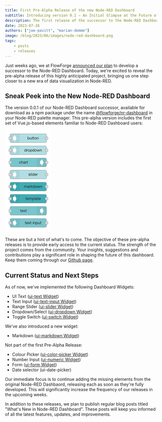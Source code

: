 ```yaml
---
title: First Pre-Alpha Release of the new Node-RED Dashboard
subtitle: Introducing version 0.1 – An Initial Glimpse at the Future of Data Visualization
description: The first release of the successor to the Node-RED Dashboard has arrived, marking the beginning of the pre-alpha phase.
date: 2023-07-26
authors: ["joe-pavitt", "marian-demme"]
image: /blog/2023/06/images/node-red-dashboard.png
tags:
    - posts
    - releases
---
```


Just weeks ago, we at FlowForge [announced our plan](../../06/dashboard-announcement) to develop a successor to the Node-RED Dashboard. Today, we're excited to reveal the pre-alpha release of this highly anticipated project, bringing us one step closer to a new era of data visualization in Node-RED.

<!--more-->

## Sneak Peek into the New Node-RED Dashboard

<!-- ![](./images/placeholder.png "new Node-RED Dashboard Overview")-->

The version 0.0.1 of our Node-RED Dashboard successor, available for download as a npm package under the name [@flowforge/nr-dashboard](https://www.npmjs.com/package/@flowforge/nr-dashboard) in your Node-RED palette manager. This pre-alpha version includes the first set of Vue.js-based elements familiar to Node-RED Dashboard users:

![](./images/nr-dashboard-nodes.png "new Node-RED Dashboard Elements")

These are but a hint of what's to come. The objective of these pre-alpha releases is to provide early access to the current status. The strength of the project comes from the community. Your insights, suggestions and contributions play a significant role in shaping the future of this dashboard. Keep them coming through our [Github page](https://github.com/flowforge/flowforge-nr-dashboard).

## Current Status and Next Steps

As of now, we've implemented the following Dashboard Widgets:

- UI Text ([ui-text Widget](https://github.com/flowforge/flowforge-nr-dashboard/issues/38))
- Text Input ([ui-text-input Widget](https://github.com/flowforge/flowforge-nr-dashboard/issues/39))
- Range Slider ([ui-slider Widget](https://github.com/flowforge/flowforge-nr-dashboard/issues/47))
- Dropdown/Select ([ui-dropdown Widget](https://github.com/flowforge/flowforge-nr-dashboard/issues/45))
- Toggle Switch ([ui-switch Widget](https://github.com/flowforge/flowforge-nr-dashboard/issues/42))

We've also introduced a new widget:

- Markdown ([ui-markdown Widget](https://github.com/flowforge/flowforge-nr-dashboard/issues/62))

Not part of the first Pre-Alpha Release:

- Colour Picker ([ui-color-picker Widget](https://github.com/flowforge/flowforge-nr-dashboard/issues/46))
- Number Input ([ui-numeric Widget](https://github.com/flowforge/flowforge-nr-dashboard/issues/41))
- Form ([ui-form Widget](https://github.com/flowforge/flowforge-nr-dashboard/issues/49))
- Date selector (ui-date-picker)

Our immediate focus is to continue adding the missing elements from the original Node-RED Dashbaord, releasing each as soon as they're fully developed. This will significantly increase the frequency of our releases in the upcoming weeks.

In addition to these releases, we plan to publish regular blog posts titled "What's New in Node-RED Dashboard". These posts will keep you informed of all the latest features, updates, and improvements.